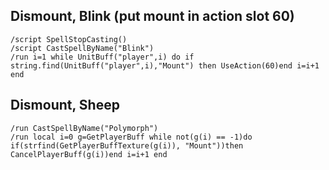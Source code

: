 ## Dismount, Blink (put mount in action slot 60)
```
/script SpellStopCasting()
/script CastSpellByName("Blink")
/run i=1 while UnitBuff("player",i) do if string.find(UnitBuff("player",i),"Mount") then UseAction(60)end i=i+1 end
```
 

## Dismount, Sheep
```
/run CastSpellByName("Polymorph")
/run local i=0 g=GetPlayerBuff while not(g(i) == -1)do if(strfind(GetPlayerBuffTexture(g(i)), "Mount"))then CancelPlayerBuff(g(i))end i=i+1 end
```